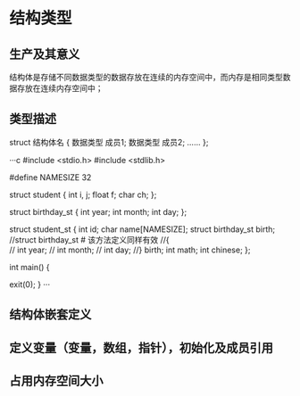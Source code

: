 # 结构类型
## 生产及其意义
结构体是存储不同数据类型的数据存放在连续的内存空间中，而内存是相同类型数据存放在连续内存空间中；
## 类型描述
  struct 结构体名
  {
    数据类型 成员1;
    数据类型 成员2;
    ...... 
  };

···c
#include <stdio.h>
#include <stdlib.h>

#define NAMESIZE 32

struct student
{
  int i, j;
  float f;
  char ch;
};

struct birthday_st
{
  int year;
  int month;
  int day;
};

struct student_st
{
  int id;
  char name[NAMESIZE];
  struct birthday_st birth;
  //struct birthday_st   # 该方法定义同样有效
  //{  
  //  int year;
  //  int month;
  //  int day;
  //} birth;
  int math;
  int chinese;
};

int main()
{

  exit(0);
}
···

## 结构体嵌套定义
## 定义变量（变量，数组，指针），初始化及成员引用
## 占用内存空间大小
